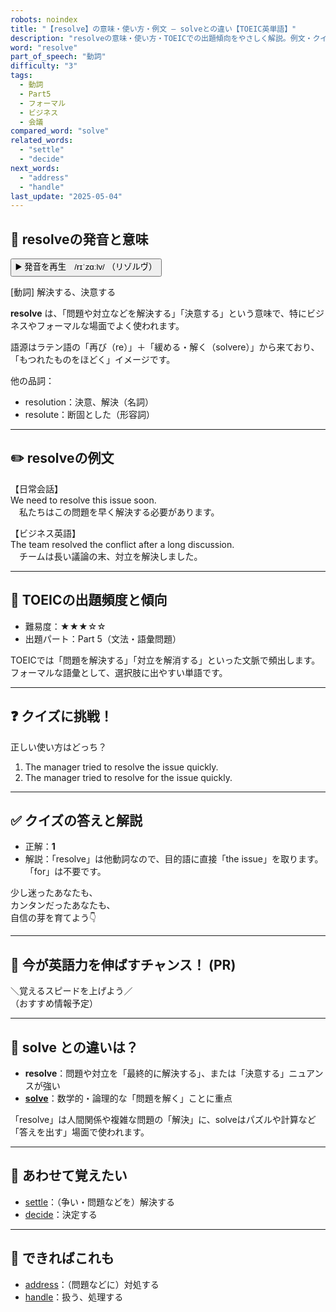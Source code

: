 ```yaml
---
robots: noindex
title: "【resolve】の意味・使い方・例文 ― solveとの違い【TOEIC英単語】"
description: "resolveの意味・使い方・TOEICでの出題傾向をやさしく解説。例文・クイズ付きでsolveとの違いもわかりやすく学べます。"
word: "resolve"
part_of_speech: "動詞"
difficulty: "3"
tags:
  - 動詞
  - Part5
  - フォーマル
  - ビジネス
  - 会議
compared_word: "solve"
related_words:
  - "settle"
  - "decide"
next_words:
  - "address"
  - "handle"
last_update: "2025-05-04"
---
```


## 🔰 resolveの発音と意味

<button class="play-audio" onclick="playTTS('resolve')">
  <span class="play-audio-main">
    ▶️ 発音を再生　/rɪˈzɑːlv/
  </span>
  <span class="play-audio-sub">
    （リゾルヴ）
  </span>
</button>

[動詞] 解決する、決意する

**resolve** は、「問題や対立などを解決する」「決意する」という意味で、特にビジネスやフォーマルな場面でよく使われます。

語源はラテン語の「再び（re）」＋「緩める・解く（solvere）」から来ており、「もつれたものをほどく」イメージです。

他の品詞：  
- resolution：決意、解決（名詞）
- resolute：断固とした（形容詞）

---

## ✏️ resolveの例文

【日常会話】  
We need to resolve this issue soon.  
　私たちはこの問題を早く解決する必要があります。

【ビジネス英語】  
The team resolved the conflict after a long discussion.  
　チームは長い議論の末、対立を解決しました。

---

## 🎯 TOEICの出題頻度と傾向

- 難易度：★★★☆☆
- 出題パート：Part 5（文法・語彙問題）

TOEICでは「問題を解決する」「対立を解消する」といった文脈で頻出します。フォーマルな語彙として、選択肢に出やすい単語です。

---

## ❓ クイズに挑戦！

正しい使い方はどっち？

1. The manager tried to resolve the issue quickly.  
2. The manager tried to resolve for the issue quickly.

---

## ✅ クイズの答えと解説

- 正解：**1**
- 解説：「resolve」は他動詞なので、目的語に直接「the issue」を取ります。「for」は不要です。

少し迷ったあなたも、  
カンタンだったあなたも、  
自信の芽を育てよう👇️

---

## 🚀 今が英語力を伸ばすチャンス！ (PR)

<div class="info-center">
＼覚えるスピードを上げよう／<br>  
（おすすめ情報予定）
</div>

---

## 🤔  solve との違いは？

- **resolve**：問題や対立を「最終的に解決する」、または「決意する」ニュアンスが強い
- **[solve](/solve)**：数学的・論理的な「問題を解く」ことに重点

「resolve」は人間関係や複雑な問題の「解決」に、solveはパズルや計算など「答えを出す」場面で使われます。

---

## 🧩 あわせて覚えたい

- [settle](/settle)：（争い・問題などを）解決する
- [decide](/decide)：決定する

---

## 📖 できればこれも

- [address](/address)：（問題などに）対処する
- [handle](/handle)：扱う、処理する

<!-- cvid: aid16_bid17 -->
